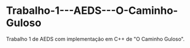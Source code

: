 # Trabalho-1---AEDS---O-Caminho-Guloso
Trabalho 1 de AEDS com implementação em C++ de "O Caminho Guloso".
